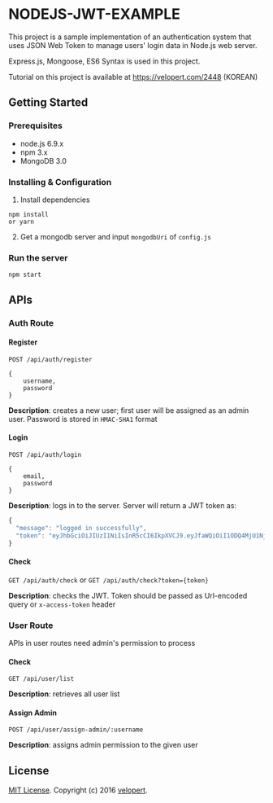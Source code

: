# NODEJS-JWT-EXAMPLE

This project is a sample implementation of an authentication system that uses JSON Web Token to manage users' login data in Node.js web server.

Express.js, Mongoose, ES6 Syntax is used in this project.

Tutorial on this project is available at https://velopert.com/2448 (KOREAN)

## Getting Started

### Prerequisites

- node.js 6.9.x
- npm 3.x
- MongoDB 3.0

### Installing & Configuration

1. Install dependencies

```
npm install
or yarn
```

2. Get a mongodb server and input `mongodbUri` of `config.js`

### Run the server

```
npm start
```

## APIs

### Auth Route

#### Register

`POST /api/auth/register`

```
{
    username,
    password
}
```

**Description**: creates a new user; first user will be assigned as an admin user. Password is stored in `HMAC-SHA1` format

#### Login

`POST /api/auth/login`

```
{
    email,
    password
}
```

**Description**: logs in to the server. Server will return a JWT token as:

```javascript
{
  "message": "logged in successfully",
  "token": "eyJhbGciOiJIUzI1NiIsInR5cCI6IkpXVCJ9.eyJfaWQiOiI1ODQ4MjU1NjJhOWRlMDE5NmM5MTI4ZmIiLCJ1c2VybmFtZSI6InRlc3RlciIsImFkbWluIjp0cnVlLCJpYXQiOjE0ODExMjMxNjMsImV4cCI6MTQ4MTcyNzk2MywiaXNzIjoidmVsb3BlcnQuY29tIiwic3ViIjoidXNlckluZm8ifQ.vh8LPqxYWJtO6Bxe7reL7sEon13dYFFnhpnyyEmaLBk"
}
```

#### Check

`GET /api/auth/check` or `GET /api/auth/check?token={token}`

**Description**: checks the JWT. Token should be passed as Url-encoded query or `x-access-token` header

### User Route

APIs in user routes need admin's permission to process

#### Check

`GET /api/user/list`

**Description**: retrieves all user list

#### Assign Admin

`POST /api/user/assign-admin/:username`

**Description**: assigns admin permission to the given user

## License

[MIT License](http://opensource.org/licenses/MIT).
Copyright (c) 2016 [velopert](https://www.velopert.com/).
